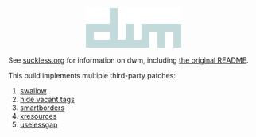 <p align="center">
  <img src="dwm.png" />
</p>

See [suckless.org](dwm.suckless.org) for information on dwm, including [the original README](https://git.suckless.org/dwm/file/README.html).

This build implements multiple third-party patches:
1. [swallow](https://dwm.suckless.org/patches/swallow/)
2. [hide vacant tags](https://dwm.suckless.org/patches/hide_vacant_tags/)
3. [smartborders](https://dwm.suckless.org/patches/smartborders/)
4. [xresources](https://dwm.suckless.org/patches/xresources/)
5. [uselessgap](https://dwm.suckless.org/patches/uselessgap/)
